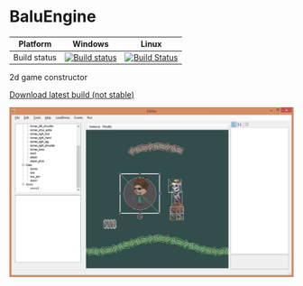 # BaluEngine

Platform | Windows | Linux
---------|---------|--------
Build status | [![Build status](https://ci.appveyor.com/api/projects/status/mke9rtovflsol4bb?svg=true)](https://ci.appveyor.com/project/HumMan/baluengine) | [![Build Status](https://travis-ci.org/HumMan/BaluEngine.svg?branch=master)](https://travis-ci.org/HumMan/BaluEngine)

2d game constructor

 [Download latest build (not stable)](https://github.com/HumMan/BaluEngine/releases/tag/latest_build)
 
![Alt text](/images/scene_editor.png?raw=true "Scene editor")
